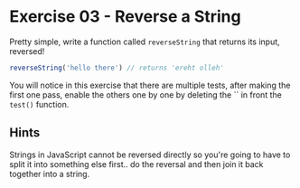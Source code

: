 # Exercise 03 - Reverse a String

Pretty simple, write a function called `reverseString` that returns its input, reversed!

```javascript
reverseString('hello there') // returns 'ereht olleh'
```

You will notice in this exercise that there are multiple tests, after making the first one pass, enable the others one by one by deleting the `` in front the `test()` function.

## Hints
Strings in JavaScript cannot be reversed directly so you're going to have to split it into something else first.. do the reversal and then join it back together into a string.
